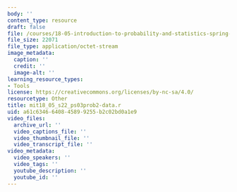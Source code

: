 ```yaml
---
body: ''
content_type: resource
draft: false
file: /courses/18-05-introduction-to-probability-and-statistics-spring-2022/mit18_05_s22_ps03prob2-data.r
file_size: 22071
file_type: application/octet-stream
image_metadata:
  caption: ''
  credit: ''
  image-alt: ''
learning_resource_types:
- Tools
license: https://creativecommons.org/licenses/by-nc-sa/4.0/
resourcetype: Other
title: mit18_05_s22_ps03prob2-data.r
uid: a61c6346-6408-4589-9255-b2c02bd0a1e9
video_files:
  archive_url: ''
  video_captions_file: ''
  video_thumbnail_file: ''
  video_transcript_file: ''
video_metadata:
  video_speakers: ''
  video_tags: ''
  youtube_description: ''
  youtube_id: ''
---
```

